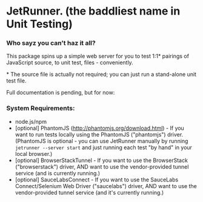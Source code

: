 JetRunner. (the baddliest name in Unit Testing)
=============================================

### Who sayz you can't haz it all?

This package spins up a simple web server for you to test 1:1* pairings of JavaScript source, to unit test, files - conveniently.

\* The source file is actually not required; you can just run a stand-alone unit test file.

Full documentation is pending, but for now:

### System Requirements:
* node.js/npm
* [optional] PhantomJS (http://phantomjs.org/download.html) - If you want to run tests locally using the PhantomJS ("phantomjs") driver. (PhantomJS is optional - you can use JetRunner manually by running `jetrunner --server start` and just running each test "by hand" in your local browser.)
* [optional] BrowserStackTunnel - If you want to use the BrowserStack ("browserstack") driver, AND want to use the vendor-provided tunnel service (and is currently running.)
* [optional] SauceLabsConnect - If you want to use the SauceLabs Connect/Selenium Web Driver ("saucelabs") driver, AND want to use the vendor-provided tunnel service (and it's currently running.)
